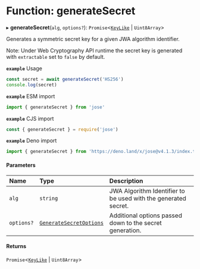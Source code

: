 # Function: generateSecret

▸ **generateSecret**(`alg`, `options?`): `Promise`<[`KeyLike`](../types/types.KeyLike.md) \| `Uint8Array`\>

Generates a symmetric secret key for a given JWA algorithm identifier.

Note: Under Web Cryptography API runtime the secret key is generated with
`extractable` set to `false` by default.

**`example`** Usage
```js
const secret = await generateSecret('HS256')
console.log(secret)
```

**`example`** ESM import
```js
import { generateSecret } from 'jose'
```

**`example`** CJS import
```js
const { generateSecret } = require('jose')
```

**`example`** Deno import
```js
import { generateSecret } from 'https://deno.land/x/jose@v4.1.3/index.ts'
```

#### Parameters

| Name | Type | Description |
| :------ | :------ | :------ |
| `alg` | `string` | JWA Algorithm Identifier to be used with the generated secret. |
| `options?` | [`GenerateSecretOptions`](../interfaces/key_generate_secret.GenerateSecretOptions.md) | Additional options passed down to the secret generation. |

#### Returns

`Promise`<[`KeyLike`](../types/types.KeyLike.md) \| `Uint8Array`\>
